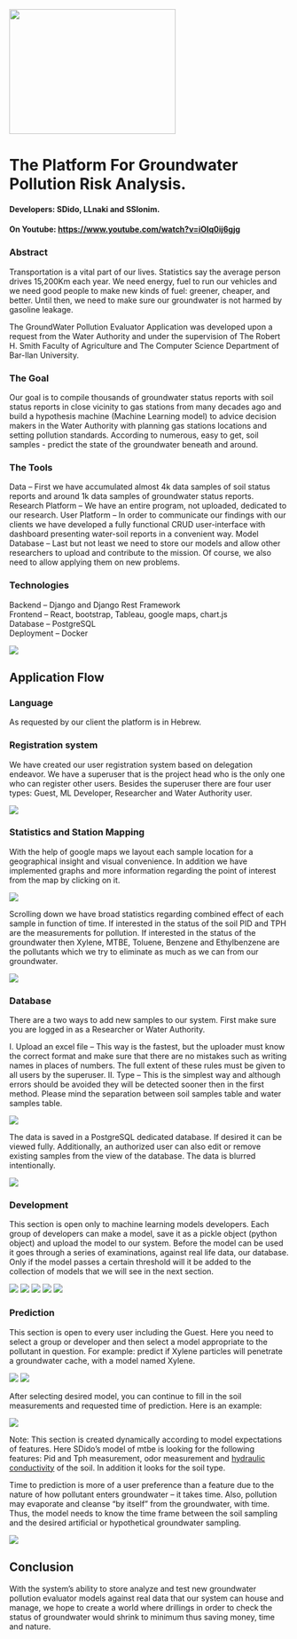 <img src="images/aquaS_logo.png" width="300" height="225">

# The Platform For Groundwater Pollution Risk Analysis.
#### Developers: SDido, LLnaki and SSlonim.
#### On Youtube: https://www.youtube.com/watch?v=iOIq0ij6gjg

### Abstract
Transportation is a vital part of our lives. 
Statistics say the average person drives 15,200Km each year.
We need energy, fuel to run our vehicles and we need good people
to make new kinds of fuel: greener, cheaper, and better.
Until then, we need to make sure our groundwater is not harmed by gasoline leakage.

The GroundWater Pollution Evaluator Application was developed upon a request from the Water Authority and under the supervision of The Robert H. Smith Faculty of Agriculture and The Computer Science Department of Bar-Ilan University.

### The Goal
Our goal is to compile thousands of groundwater status reports with soil status reports in close vicinity to gas stations from many decades ago and build a hypothesis machine (Machine Learning model) to advice decision makers in the Water Authority with planning gas stations locations and setting pollution standards. 
According to numerous, easy to get, soil samples - predict the state of the groundwater beneath and around.

### The Tools
Data – First we have accumulated almost 4k data samples of soil status reports and around 1k data samples of groundwater status reports.
Research Platform – We have an entire program, not uploaded, dedicated to our research.
User Platform – In order to communicate our findings with our clients we have developed a 
fully functional CRUD user-interface with dashboard presenting water-soil reports in a convenient way. 
Model Database – Last but not least we need to store our models and allow other researchers to upload and contribute to the mission. Of course, we also need to allow applying them on new problems. 

### Technologies
Backend – Django and Django Rest Framework<br>
Frontend – React, bootstrap, Tableau, google maps, chart.js<br>
Database – PostgreSQL<br>
Deployment – Docker

<img src="images/arch.jpg">



## Application Flow

### Language
As requested by our client the platform is in Hebrew.

### Registration system
We have created our user registration system based on delegation endeavor. 
We have a superuser that is the project head who is the only one who can register
other users.  Besides the superuser there are four user types: Guest, ML Developer, 
Researcher and Water Authority user.

<img src="images/register.png">


### Statistics and Station Mapping
With the help of google maps we layout each sample location for a geographical insight and 
visual convenience. In addition we have implemented graphs and more information regarding 
the point of interest from the map by clicking on it.

<img src="images/stats1.png">

Scrolling down we have broad statistics regarding combined effect of each sample in function of time. If interested in the status of the soil PID and TPH are the measurements for pollution.
If interested in the status of the groundwater then Xylene, MTBE, Toluene, Benzene and Ethylbenzene are the pollutants which we try to eliminate as much as we can from our groundwater. 


<img src="images/stats2.png">


### Database 
There are a two ways to add new samples to our system. 
First make sure you are logged in as a Researcher or Water Authority.

I. Upload an excel file – This way is the fastest, but the uploader must know the 
correct format and make sure that there are no mistakes such as writing names in places of numbers. The full extent of these rules must be given to all users by the superuser. 
II. Type – This is the simplest way and although errors should be avoided they will be detected
sooner then in the first method.
Please mind the separation between soil samples table and water samples table. 


<img src="images/database1.png">


The data is saved in a PostgreSQL dedicated database.
If desired it can be viewed fully. Additionally, an authorized user can also edit or remove 
existing samples from the view of the database.
The data is blurred intentionally.


<img src="images/database2.png">


### Development 
This section is open only to machine learning models developers.
Each group of developers can make a model, save it as a pickle object (python object)
and upload the model to our system.
Before the model can be used it goes through a series of examinations, against real life data, our database. Only if the model passes a certain threshold will it be added to the collection of
models that we will see in the next section.

<img src="images/model_dev.png">

<img src="images/model_dev1.png">

<img src="images/model_dev2.png">

<img src="images/model_dev3.png">

<img src="images/model_dev6.png">

### Prediction
This section is open to every user including the Guest.
Here you need to select a group or developer and then select
a model appropriate to the pollutant in question.
For example: predict if Xylene particles will penetrate a groundwater cache, with a model named Xylene.

<img src="images/model_dev4.png">

<img src="images/model_dev_mtbe.png">

After selecting desired model, you can continue to fill in the soil measurements and requested time of prediction. 
Here is an example:

<img src="images/model_dev5.png">

Note: This section is created dynamically according to model expectations of features.
Here SDido’s model of mtbe is looking for the following features:
Pid and Tph measurement, odor measurement and <a href="https://www.sciencedirect.com/topics/earth-and-planetary-sciences/hydraulic-conductivity">hydraulic conductivity</a> of the soil.
In addition it looks for the soil type. 

Time to prediction is more of a user preference than a feature due to the nature of how pollutant enters groundwater – it takes time. Also, pollution may evaporate and cleanse “by itself” from the groundwater, with time. Thus, the model needs to know the time frame between the soil sampling and the desired artificial or hypothetical groundwater sampling. 

<img src="images/model_usage_results.png">


## Conclusion

With the system’s ability to store analyze and test new groundwater pollution evaluator models against real data that our system can house and manage, we hope to create a world where drillings in order to check the status of groundwater would shrink to minimum thus saving money, time and nature.  
